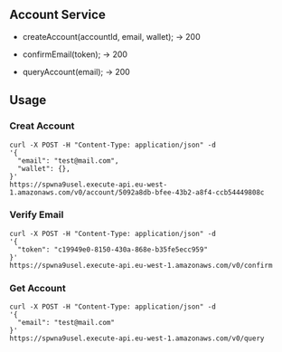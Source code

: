 ## Account Service

- createAccount(accountId, email, wallet); -> 200

- confirmEmail(token); -> 200

- queryAccount(email); -> 200


## Usage

### Creat Account

```
curl -X POST -H "Content-Type: application/json" -d
'{
  "email": "test@mail.com",
  "wallet": {},
}'
https://spwna9usel.execute-api.eu-west-1.amazonaws.com/v0/account/5092a8db-bfee-43b2-a8f4-ccb54449808c
```

### Verify Email

```
curl -X POST -H "Content-Type: application/json" -d
'{
  "token": "c19949e0-8150-430a-868e-b35fe5ecc959"
}'
https://spwna9usel.execute-api.eu-west-1.amazonaws.com/v0/confirm
```


### Get Account

```
curl -X POST -H "Content-Type: application/json" -d
'{
  "email": "test@mail.com"
}'
https://spwna9usel.execute-api.eu-west-1.amazonaws.com/v0/query
```
